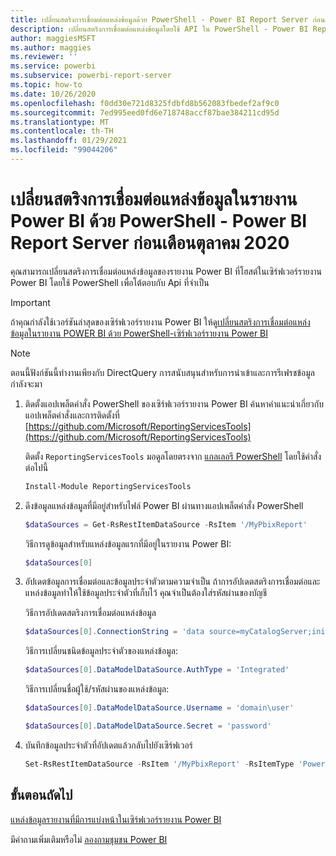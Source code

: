```yaml
---
title: เปลี่ยนสตริงการเชื่อมต่อแหล่งข้อมูลด้วย PowerShell - Power BI Report Server ก่อนเดือนตุลาคม 2020
description: เปลี่ยนสตริงการเชื่อมต่อแหล่งข้อมูลโดยใช้ API ใน PowerShell - Power BI Report Server ก่อนเดือนตุลาคม 2020
author: maggiesMSFT
ms.author: maggies
ms.reviewer: ''
ms.service: powerbi
ms.subservice: powerbi-report-server
ms.topic: how-to
ms.date: 10/26/2020
ms.openlocfilehash: f0dd30e721d8325fdbfd8b562083fbedef2af9c0
ms.sourcegitcommit: 7ed995eed0fd6e718748accf87bae384211cd95d
ms.translationtype: MT
ms.contentlocale: th-TH
ms.lasthandoff: 01/29/2021
ms.locfileid: "99044206"
---
```

# <a name="change-data-source-connection-strings-in-power-bi-reports-with-powershell---power-bi-report-server-pre-october-2020"></a>เปลี่ยนสตริงการเชื่อมต่อแหล่งข้อมูลในรายงาน Power BI ด้วย PowerShell - Power BI Report Server ก่อนเดือนตุลาคม 2020


คุณสามารถเปลี่ยนสตริงการเชื่อมต่อแหล่งข้อมูลของรายงาน Power BI ที่โฮสต์ในเซิร์ฟเวอร์รายงาน Power BI โดยใช้ PowerShell เพื่อโต้ตอบกับ Api ที่จำเป็น 

> [!IMPORTANT]
> ถ้าคุณกำลังใช้เวอร์ชันล่าสุดของเซิร์ฟเวอร์รายงาน Power BI ให้ดู[เปลี่ยนสตริงการเชื่อมต่อแหล่งข้อมูลในรายงาน POWER BI ด้วย PowerShell-เซิร์ฟเวอร์รายงาน Power BI](connect-data-source-apis.md)

> [!NOTE]
> ตอนนี้ฟังก์ชันนี้ทำงานเพียงกับ DirectQuery การสนับสนุนสำหรับการนำเข้าและการรีเฟรชข้อมูลกำลังจะมา

1. ติดตั้งแอปเพล็ตคำสั่ง PowerShell ของเซิร์ฟเวอร์รายงาน Power BI  ค้นหาคำแนะนำเกี่ยวกับแอปเพล็ตคำสั่งและการติดตั้งที่ [https://github.com/Microsoft/ReportingServicesTools](https://github.com/Microsoft/ReportingServicesTools) 

    ติดตั้ง `ReportingServicesTools` มอดูลโดยตรงจาก [แกลเลอรี PowerShell](https://www.powershellgallery.com/packages/ReportingServicesTools/) โดยใช้คำสั่งต่อไปนี้

    ```powershell
    Install-Module ReportingServicesTools
    ```

2. ดึงข้อมูลแหล่งข้อมูลที่มีอยู่สำหรับไฟล์ Power BI ผ่านทางแอปเพล็ตคำสั่ง PowerShell

    ```powershell
    $dataSources = Get-RsRestItemDataSource -RsItem '/MyPbixReport'
    ```

    วิธีการดูข้อมูลสำหรับแหล่งข้อมูลแรกที่มีอยู่ในรายงาน Power BI: 

    ```powershell
    $dataSources[0]
    ```

3. อัปเดตข้อมูลการเชื่อมต่อและข้อมูลประจำตัวตามความจำเป็น ถ้าการอัปเดตสตริงการเชื่อมต่อและแหล่งข้อมูลทำให้ใช้ข้อมูลประจำตัวที่เก็บไว้ คุณจำเป็นต้องใส่รหัสผ่านของบัญชี 

    วิธีการอัปเดตสตริงการเชื่อมต่อแหล่งข้อมูล

    ```powershell
    $dataSources[0].ConnectionString = 'data source=myCatalogServer;initial catalog=ReportServer;persist security info=False' 
    ```

    วิธีการเปลี่ยนชนิดข้อมูลประจำตัวของแหล่งข้อมูล:

    ```powershell
    $dataSources[0].DataModelDataSource.AuthType = 'Integrated'
    ```

    วิธีการเปลี่ยนชื่อผู้ใช้/รหัสผ่านของแหล่งข้อมูล:

    ```powershell
    $dataSources[0].DataModelDataSource.Username = 'domain\user'
    ```
    ```powershell
    $dataSources[0].DataModelDataSource.Secret = 'password'
    ```

4. บันทึกข้อมูลประจำตัวที่อัปเดตแล้วกลับไปยังเซิร์ฟเวอร์

    ```powershell
    Set-RsRestItemDataSource -RsItem '/MyPbixReport' -RsItemType 'PowerBIReport' -DataSources $dataSources
    ```

## <a name="next-steps"></a>ขั้นตอนถัดไป

[แหล่งข้อมูลรายงานที่มีการแบ่งหน้าในเซิร์ฟเวอร์รายงาน Power BI](connect-data-sources.md) 

มีคำถามเพิ่มเติมหรือไม่ [ลองถามชุมชน Power BI](https://community.powerbi.com/)

